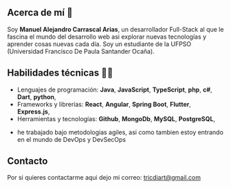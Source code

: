 ## Acerca de mí 🖖
Soy **Manuel Alejandro Carrascal Arias**, un desarrollador Full-Stack al que le fascina el mundo del desarrollo web asi explorar nuevas tecnologías y aprender cosas nuevas cada día. Soy un estudiante de la UFPSO (Universidad Francisco De Paula Santander Ocaña).

## Habilidades técnicas 👨‍💻
- Lenguajes de programación: **Java**, **JavaScript**, **TypeScript**, **php**, **c#**, **Dart**, **python**,
- Frameworks y librerías: **React**, **Angular**, **Spring Boot**, **Flutter**, **Express.js**,
- Herramientas y tecnologías: **Github**, **MongoDb**, **MySQL**, **PostgreSQL**,

* he trabajado bajo metodologias agiles, asi como tambien estoy entrando en el mundo de DevOps y DevSecOps

## Contacto
 Por si quieres contactarme aqui dejo mi correo: tricdiart@gmail.com

